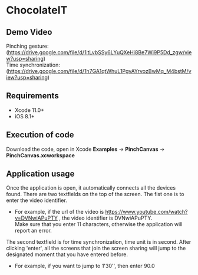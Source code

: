 
# ChocolateIT


## Demo Video
Pinching gesture: (https://drive.google.com/file/d/1itLvbSSy6LYuQXeHi8Be7Wi9P5Dd_zgw/view?usp=sharing)<br />
Time synchronization: (https://drive.google.com/file/d/1h7GA1qtWhuL1PgvAYrvozBwMq_M4bstM/view?usp=sharing)

## Requirements

- Xcode 11.0+
- iOS 8.1+

## Execution of code
Download the code, open in Xcode **Examples** -> **PinchCanvas** -> **PinchCanvas.xcworkspace**

## Application usage
Once the application is open, it automatically connects all the devices found. There are two textfields on the top of the screen. The fist one is to enter the video identifier. 
* For example, if the url of the video is https://www.youtube.com/watch?v=DVNwiAPuPTY , the video identifier is DVNwiAPuPTY.<br/>Make sure that you enter 11 characters, otherwise the application will report an error.<br/>


The second textfield is for time synchronization, time unit is in second. After clicking 'enter', all the screens that join the screen sharing will jump to the designated moment that you have entered before.
* For example, if you want to jump to 1'30'', then enter 90.0 


